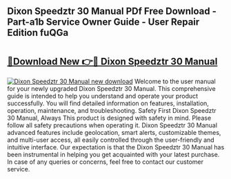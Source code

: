 ## Dixon Speedztr 30 Manual PDf Free Download - Part-a1b Service Owner Guide - User Repair Edition fuQGa

# <h2><a href="http://bc78715.oget.top/?id=Dixon+Speedztr+30+Manual">🔗Download New 👉🔴 Dixon Speedztr 30 Manual</a></h2>

[![Dixon Speedztr 30 Manual new download](https://i.imgur.com/5g1atiW.png)](http://bc78715.oget.top/?id=Dixon+Speedztr+30+Manual)
Welcome to the user manual for your newly upgraded Dixon Speedztr 30 Manual. This comprehensive guide is intended to help you understand and operate your product successfully. You will find detailed information on features, installation, operation, maintenance, and troubleshooting. Safety First Dixon Speedztr 30 Manual, Always This product is designed with safety in mind. Please follow all safety precautions when operating it. Dixon Speedztr 30 Manual advanced features include geolocation, smart alerts, customizable themes, and multi-user access, all easily controlled through the user-friendly and intuitive interface. Our expectation is that the Dixon Speedztr 30 Manual has been instrumental in helping you get acquainted with your latest purchase. In case of any queries or concerns, feel free to contact our customer service.
